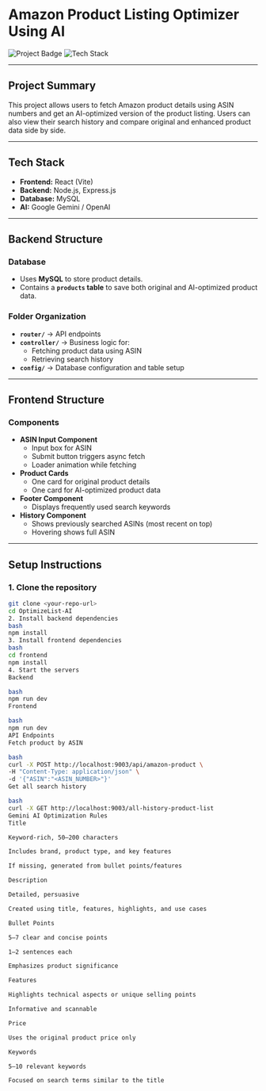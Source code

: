 # Amazon Product Listing Optimizer Using AI

![Project Badge](https://img.shields.io/badge/status-active-brightgreen)
![Tech Stack](https://img.shields.io/badge/Tech-React_Node.js_MySQL-blue)

---

## Project Summary
This project allows users to fetch Amazon product details using ASIN numbers and get an AI-optimized version of the product listing. Users can also view their search history and compare original and enhanced product data side by side.

---

## Tech Stack
- **Frontend:** React (Vite)
- **Backend:** Node.js, Express.js
- **Database:** MySQL
- **AI:** Google Gemini / OpenAI

---

## Backend Structure

### Database
- Uses **MySQL** to store product details.
- Contains a **`products` table** to save both original and AI-optimized product data.

### Folder Organization
- **`router/`** → API endpoints
- **`controller/`** → Business logic for:
  - Fetching product data using ASIN
  - Retrieving search history
- **`config/`** → Database configuration and table setup

---

## Frontend Structure

### Components
- **ASIN Input Component**
  - Input box for ASIN
  - Submit button triggers async fetch
  - Loader animation while fetching
- **Product Cards**
  - One card for original product details
  - One card for AI-optimized product data
- **Footer Component**
  - Displays frequently used search keywords
- **History Component**
  - Shows previously searched ASINs (most recent on top)
  - Hovering shows full ASIN

---

## Setup Instructions

### 1. Clone the repository
```bash
git clone <your-repo-url>
cd OptimizeList-AI
2. Install backend dependencies
bash
npm install
3. Install frontend dependencies
bash
cd frontend
npm install
4. Start the servers
Backend

bash
npm run dev
Frontend

bash
npm run dev
API Endpoints
Fetch product by ASIN

bash
curl -X POST http://localhost:9003/api/amazon-product \
-H "Content-Type: application/json" \
-d '{"ASIN":"<ASIN_NUMBER>"}'
Get all search history

bash
curl -X GET http://localhost:9003/all-history-product-list
Gemini AI Optimization Rules
Title

Keyword-rich, 50–200 characters

Includes brand, product type, and key features

If missing, generated from bullet points/features

Description

Detailed, persuasive

Created using title, features, highlights, and use cases

Bullet Points

5–7 clear and concise points

1–2 sentences each

Emphasizes product significance

Features

Highlights technical aspects or unique selling points

Informative and scannable

Price

Uses the original product price only

Keywords

5–10 relevant keywords

Focused on search terms similar to the title
